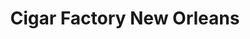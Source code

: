 ---
title: "Cigar Factory New Orleans"
url: /new-orleans/cigar-factory-new-orleans-bourbon-street/
shop: tobacco
---